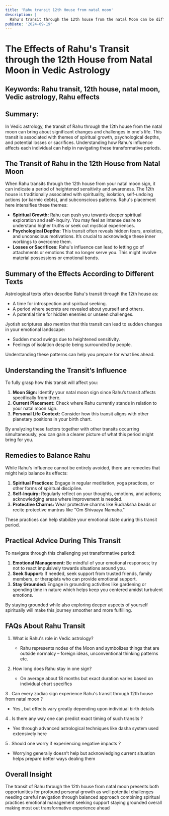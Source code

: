 ```yaml
---
title: 'Rahu transit 12th House from natal moon'
description: |
  Rahu's transit through the 12th house from the natal Moon can be difficult, leading to financial losses, health problems, and mental stress. The individual may face heavy expenditures, property losses, and potential diseases.
pubDate: '2024-09-19'
---
```


# The Effects of Rahu's Transit through the 12th House from Natal Moon in Vedic Astrology

## Keywords: Rahu transit, 12th house, natal moon, Vedic astrology, Rahu effects

## Summary:
In Vedic astrology, the transit of Rahu through the 12th house from the natal moon can bring about significant changes and challenges in one's life. This transit is associated with themes of spiritual growth, psychological depths, and potential losses or sacrifices. Understanding how Rahu's influence affects each individual can help in navigating these transformative periods.

## The Transit of Rahu in the 12th House from Natal Moon

When Rahu transits through the 12th house from your natal moon sign, it can indicate a period of heightened sensitivity and awareness. The 12th house is traditionally associated with spirituality, isolation, self-undoing actions (or karmic debts), and subconscious patterns. Rahu's placement here intensifies these themes:

- **Spiritual Growth:** Rahu can push you towards deeper spiritual exploration and self-inquiry. You may feel an intense desire to understand higher truths or seek out mystical experiences.
- **Psychological Depths:** This transit often reveals hidden fears, anxieties, and unconscious motivations. It’s crucial to acknowledge these inner workings to overcome them.
- **Losses or Sacrifices:** Rahu's influence can lead to letting go of attachments or emotions that no longer serve you. This might involve material possessions or emotional bonds.

## Summary of the Effects According to Different Texts

Astrological texts often describe Rahu's transit through the 12th house as:

- A time for introspection and spiritual seeking.
- A period where secrets are revealed about yourself and others.
- A potential time for hidden enemies or unseen challenges.

Jyotish scriptures also mention that this transit can lead to sudden changes in your emotional landscape:

- Sudden mood swings due to heightened sensitivity.
- Feelings of isolation despite being surrounded by people.

Understanding these patterns can help you prepare for what lies ahead.

## Understanding the Transit’s Influence

To fully grasp how this transit will affect you:

1. **Moon Sign:** Identify your natal moon sign since Rahu’s transit affects specifically from there.
2. **Current Placement:** Check where Rahu currently stands in relation to your natal moon sign.
3. **Personal Life Context:** Consider how this transit aligns with other planetary positions in your birth chart.

By analyzing these factors together with other transits occurring simultaneously, you can gain a clearer picture of what this period might bring for you.

## Remedies to Balance Rahu

While Rahu's influence cannot be entirely avoided, there are remedies that might help balance its effects:

1. **Spiritual Practices:** Engage in regular meditation, yoga practices, or other forms of spiritual discipline.
2. **Self-Inquiry:** Regularly reflect on your thoughts, emotions, and actions; acknowledging areas where improvement is needed.
3. **Protective Charms:** Wear protective charms like Rudraksha beads or recite protective mantras like "Om Shivaaya Namaha."

These practices can help stabilize your emotional state during this transit period.

## Practical Advice During This Transit

To navigate through this challenging yet transformative period:

1. **Emotional Management:** Be mindful of your emotional responses; try not to react impulsively towards situations around you.
2. **Seek Support:** If needed, seek support from trusted friends, family members, or therapists who can provide emotional support.
3. **Stay Grounded:** Engage in grounding activities like gardening or spending time in nature which helps keep you centered amidst turbulent emotions.

By staying grounded while also exploring deeper aspects of yourself spiritually will make this journey smoother and more fulfilling.

## FAQs About Rahu Transit

1. What is Rahu's role in Vedic astrology?
   - Rahu represents nodes of the Moon and symbolizes things that are outside normalcy – foreign ideas, unconventional thinking patterns etc.

2. How long does Rahu stay in one sign?
   - On average about 18 months but exact duration varies based on individual chart specifics

3 . Can every zodiac sign experience Rahu's transit through 12th house from natal moon ?
   - Yes , but effects vary greatly depending upon individual birth details

4 . Is there any way one can predict exact timing of such transits ?
   - Yes through advanced astrological techniques like dasha system used extensively here 

5 . Should one worry if experiencing negative impacts ?
   - Worrying generally doesn’t help but acknowledging current situation helps prepare better ways dealing them 

## Overall Insight

The transit of Rahu through the 12th house from natal moon presents both opportunities for profound personal growth as well potential challenges needing careful navigation through balanced approach combining spiritual practices emotional management seeking support staying grounded overall making most out transformative experience ahead